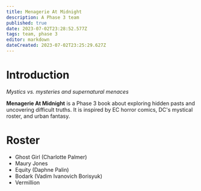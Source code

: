 ```yaml
---
title: Menagerie At Midnight
description: A Phase 3 team
published: true
date: 2023-07-02T23:28:52.577Z
tags: team, phase 3
editor: markdown
dateCreated: 2023-07-02T23:25:29.627Z
---
```


# Introduction

*Mystics vs. mysteries and supernatural menaces*

**Menagerie At Midnight** is a Phase 3 book about exploring hidden pasts and uncovering difficult truths. It is inspired by EC horror comics, DC's mystical roster, and urban fantasy.

# Roster

- Ghost Girl (Charlotte Palmer)
- Maury Jones
- Equity (Daphne Palin)
- Bodark (Vadim Ivanovich Borisyuk)
- Vermillion

